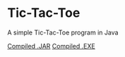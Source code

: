 # Tic-Tac-Toe
A simple Tic-Tac-Toe program in Java

[Compiled .JAR](http://skystudioapps.com/file/tictactoe/TicTacToe.jar)
[Compiled .EXE](http://skystudioapps.com/file/tictactoe/TicTacToe.exe)
